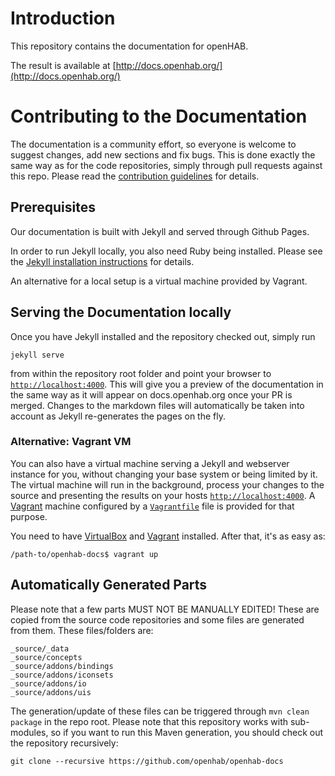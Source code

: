 # Introduction

This repository contains the documentation for openHAB.

The result is available at [http://docs.openhab.org/](http://docs.openhab.org/)

# Contributing to the Documentation

The documentation is a community effort, so everyone is welcome to suggest changes, add new sections and fix bugs.
This is done exactly the same way as for the code repositories, simply through pull requests against this repo.
Please read the [contribution guidelines](CONTRIBUTING.md) for details.

## Prerequisites

Our documentation is built with Jekyll and served through Github Pages.

In order to run Jekyll locally, you also need Ruby being installed.
Please see the [Jekyll installation instructions](https://jekyllrb.com/docs/installation/) for details.

An alternative for a local setup is a virtual machine provided by Vagrant.

## Serving the Documentation locally

Once you have Jekyll installed and the repository checked out, simply run

```
jekyll serve
```

from within the repository root folder and point your browser to [`http://localhost:4000`](http://localhost:4000).
This will give you a preview of the documentation in the same way as it will appear on docs.openhab.org once your PR is merged.
Changes to the markdown files will automatically be taken into account as Jekyll re-generates the pages on the fly.

### Alternative: Vagrant VM

You can also have a virtual machine serving a Jekyll and webserver instance for you, without changing your base system or being limited by it.
The virtual machine will run in the background, process your changes to the source and presenting the results on your hosts [`http://localhost:4000`](http://localhost:4000).
A [Vagrant](https://www.vagrantup.com) machine configured by a [`Vagrantfile`](Vagrantfile) file is provided for that purpose.

You need to have [VirtualBox](https://www.virtualbox.org) and [Vagrant](https://www.vagrantup.com/downloads.html) installed.
After that, it's as easy as:

```shell
/path-to/openhab-docs$ vagrant up
```

## Automatically Generated Parts

Please note that a few parts MUST NOT BE MANUALLY EDITED!
These are copied from the source code repositories and some files are generated from them. These files/folders are:

```
_source/_data
_source/concepts
_source/addons/bindings
_source/addons/iconsets
_source/addons/io
_source/addons/uis
```

The generation/update of these files can be triggered through `mvn clean package` in the repo root.
Please note that this repository works with sub-modules, so if you want to run this Maven generation, you should check out the repository recursively:

```
git clone --recursive https://github.com/openhab/openhab-docs
```
